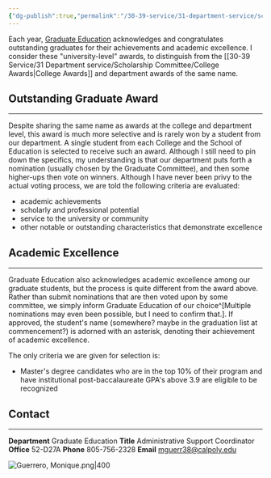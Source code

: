 ```yaml
---
{"dg-publish":true,"permalink":"/30-39-service/31-department-service/scholarship-committee/graduate-education-awards/","updated":"2025-04-25T08:26:21-07:00"}
---
```


Each year, [Graduate Education](https://grad.calpoly.edu/) acknowledges and congratulates outstanding graduates for their achievements and academic excellence. I consider these "university-level" awards, to distinguish from the [[30-39 Service/31 Department service/Scholarship Committee/College Awards\|College Awards]] and department awards of the same name.
## Outstanding Graduate Award
---

Despite sharing the same name as awards at the college and department level, this award is much more selective and is rarely won by a student from our department. A single student from each College and the School of Education is selected to receive such an award. Although I still need to pin down the specifics, my understanding is that our department puts forth a nomination (usually chosen by the Graduate Committee), and then some higher-ups then vote on winners. Although I have never been privy to the actual voting process, we are told the following criteria are evaluated:
- academic achievements
- scholarly and professional potential
- service to the university or community
- other notable or outstanding characteristics that demonstrate excellence



## Academic Excellence
---

Graduate Education also acknowledges academic excellence among our graduate students, but the process is quite different from the award above. Rather than submit nominations that are then voted upon by some committee, we simply inform Graduate Education of our choice^[Multiple nominations may even been possible, but I need to confirm that.]. If approved, the student's name (somewhere? maybe in the graduation list at commencement?) is adorned with an asterisk, denoting their achievement of academic excellence.

The only criteria we are given for selection is:
- Master's degree candidates who are in the top 10% of their program and have institutional post-baccalaureate GPA's above 3.9 are eligible to be recognized

## Contact
---


<div class="transclusion internal-embed is-loaded"><div class="markdown-embed">




**Department** Graduate Education
**Title** Administrative Support Coordinator
**Office** 52-D27A
**Phone** 805-756-2328
**Email** mguerr38@calpoly.edu

![Guerrero, Monique.png|400](/img/user/90-99%20Meta/91%20Images/Headshots/Guerrero,%20Monique.png)

</div></div>

